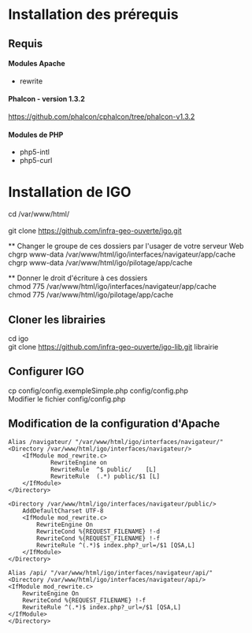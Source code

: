 # Installation des prérequis
## Requis 

#### Modules Apache
- rewrite <br />  

#### Phalcon - version 1.3.2
https://github.com/phalcon/cphalcon/tree/phalcon-v1.3.2

#### Modules de PHP
- php5-intl 
- php5-curl 


# Installation de IGO
cd /var/www/html/  <br />  
git clone https://github.com/infra-geo-ouverte/igo.git  <br />  

** Changer le groupe de ces dossiers par l'usager de votre serveur Web  <br />
chgrp www-data /var/www/html/igo/interfaces/navigateur/app/cache  <br />
chgrp www-data /var/www/html/igo/pilotage/app/cache  

** Donner le droit d'écriture à ces dossiers  <br />
chmod 775 /var/www/html/igo/interfaces/navigateur/app/cache  <br />
chmod 775 /var/www/html/igo/pilotage/app/cache  <br />

## Cloner les librairies
cd igo <br /> 
git clone https://github.com/infra-geo-ouverte/igo-lib.git librairie


## Configurer IGO  
cp config/config.exempleSimple.php config/config.php  <br /> 
Modifier le fichier config/config.php


## Modification de la configuration d'Apache
```
Alias /navigateur/ "/var/www/html/igo/interfaces/navigateur/"
<Directory /var/www/html/igo/interfaces/navigateur/>
	<IfModule mod_rewrite.c>
	        RewriteEngine on
	        RewriteRule  ^$ public/    [L]
	        RewriteRule  (.*) public/$1 [L]
	</IfModule>
</Directory>

<Directory /var/www/html/igo/interfaces/navigateur/public/>
	AddDefaultCharset UTF-8
	<IfModule mod_rewrite.c>
	    RewriteEngine On
	    RewriteCond %{REQUEST_FILENAME} !-d
	    RewriteCond %{REQUEST_FILENAME} !-f
	    RewriteRule ^(.*)$ index.php?_url=/$1 [QSA,L]
	</IfModule>
</Directory>

Alias /api/ "/var/www/html/igo/interfaces/navigateur/api/"
<Directory /var/www/html/igo/interfaces/navigateur/api/>
<IfModule mod_rewrite.c>
    RewriteEngine On
    RewriteCond %{REQUEST_FILENAME} !-f
    RewriteRule ^(.*)$ index.php?_url=/$1 [QSA,L]
</IfModule>
</Directory>

```
